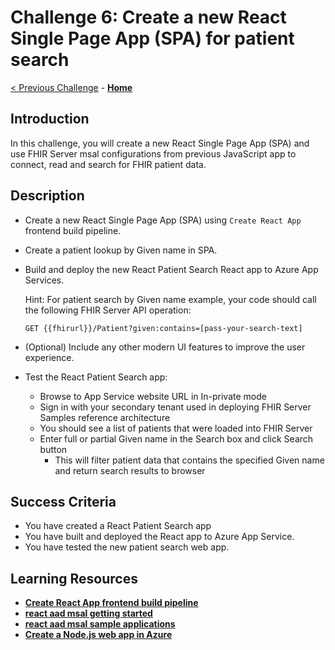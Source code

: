 # Challenge 6: Create a new React Single Page App (SPA) for patient search

[< Previous Challenge](./Challenge05.md) - **[Home](../readme.md)** 

## Introduction

In this challenge, you will create a new React Single Page App (SPA) and use FHIR Server msal configurations from previous JavaScript app to connect, read and search for FHIR patient data.

## Description

- Create a new React Single Page App (SPA) using `Create React App` frontend build pipeline.
- Create a patient lookup by Given name in SPA.
- Build and deploy the new React Patient Search React app to Azure App Services.

    Hint: 
    For patient search by Given name example, your code should call the following FHIR Server API operation:
    
    `GET {{fhirurl}}/Patient?given:contains=[pass-your-search-text]`

- (Optional) Include any other modern UI features to improve the user experience.
- Test the React Patient Search app:
  - Browse to App Service website URL in In-private mode
  - Sign in with your secondary tenant used in deploying FHIR Server Samples reference architecture
  - You should see a list of patients that were loaded into FHIR Server
  - Enter full or partial Given name in the Search box and click Search button
    - This will filter patient data that contains the specified Given name and return search results to browser

## Success Criteria
- You have created a React Patient Search app
- You have built and deployed the React app to Azure App Service.
- You have tested the new patient search web app.

## Learning Resources

- **[Create React App frontend build pipeline](https://reactjs.org/docs/create-a-new-react-app.html#create-react-app)**
- **[react aad msal getting started](https://www.npmjs.com/package/react-aad-msal#checkered_flag-getting-started)**
- **[react aad msal sample applications](https://www.npmjs.com/package/react-aad-msal#cd-sample-applications)**
- **[Create a Node.js web app in Azure](https://docs.microsoft.com/en-us/azure/app-service/quickstart-nodejs?pivots=platform-linux)**
